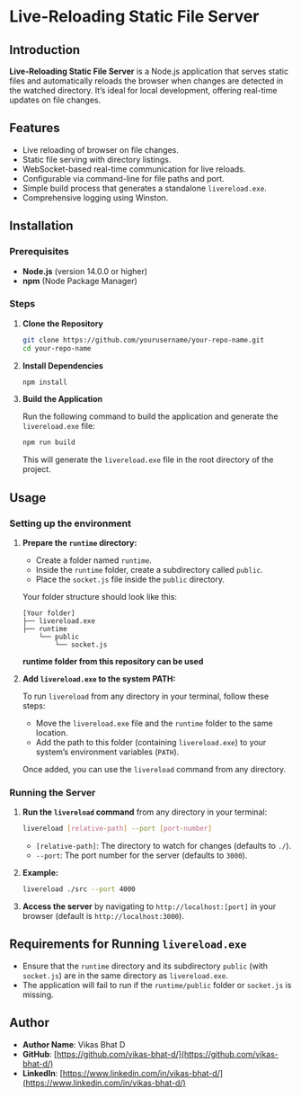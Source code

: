 # Live-Reloading Static File Server

## Introduction

**Live-Reloading Static File Server** is a Node.js application that serves static files and automatically reloads the browser when changes are detected in the watched directory. It’s ideal for local development, offering real-time updates on file changes.

## Features

- Live reloading of browser on file changes.
- Static file serving with directory listings.
- WebSocket-based real-time communication for live reloads.
- Configurable via command-line for file paths and port.
- Simple build process that generates a standalone `livereload.exe`.
- Comprehensive logging using Winston.

## Installation

### Prerequisites

- **Node.js** (version 14.0.0 or higher)
- **npm** (Node Package Manager)

### Steps

1. **Clone the Repository**

   ```bash
   git clone https://github.com/yourusername/your-repo-name.git
   cd your-repo-name
   ```

2. **Install Dependencies**

   ```bash
   npm install
   ```

3. **Build the Application**

   Run the following command to build the application and generate the `livereload.exe` file:

   ```bash
   npm run build
   ```

   This will generate the `livereload.exe` file in the root directory of the project.

## Usage

### Setting up the environment

1. **Prepare the `runtime` directory:**

   - Create a folder named `runtime`.
   - Inside the `runtime` folder, create a subdirectory called `public`.
   - Place the `socket.js` file inside the `public` directory.

   Your folder structure should look like this:

   ```
   [Your folder]
   ├── livereload.exe
   ├── runtime
       └── public
           └── socket.js
   ```
   **runtime folder from this repository can be used**

2. **Add `livereload.exe` to the system PATH:**

   To run `livereload` from any directory in your terminal, follow these steps:

   - Move the `livereload.exe` file and the `runtime` folder to the same location.
   - Add the path to this folder (containing `livereload.exe`) to your system’s environment variables (`PATH`).

   Once added, you can use the `livereload` command from any directory.

### Running the Server

1. **Run the `livereload` command** from any directory in your terminal:

   ```bash
   livereload [relative-path] --port [port-number]
   ```

   - `[relative-path]`: The directory to watch for changes (defaults to `./`).
   - `--port`: The port number for the server (defaults to `3000`).

2. **Example:**

   ```bash
   livereload ./src --port 4000
   ```

3. **Access the server** by navigating to `http://localhost:[port]` in your browser (default is `http://localhost:3000`).

## Requirements for Running `livereload.exe`

- Ensure that the `runtime` directory and its subdirectory `public` (with `socket.js`) are in the same directory as `livereload.exe`.
- The application will fail to run if the `runtime/public` folder or `socket.js` is missing.

## Author

- **Author Name**: Vikas Bhat D
- **GitHub**: [https://github.com/vikas-bhat-d/](https://github.com/vikas-bhat-d/)
- **LinkedIn**: [https://www.linkedin.com/in/vikas-bhat-d/](https://www.linkedin.com/in/vikas-bhat-d/)
